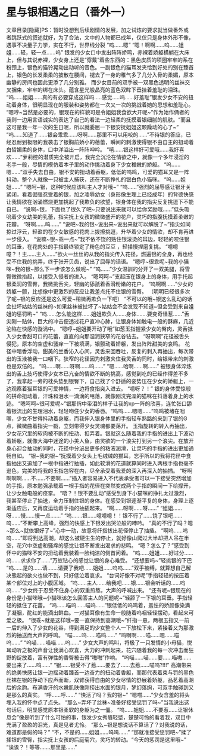 # 星与银相遇之日（番外一）

文章目录[隐藏]PS：暂时没想到后续剧情的发展，加之试炼的要求就当做番外或者跳跃式的叙述就好，为了合法，文中的人物都已成年，仅仅只是身体外形不像，遇事不决量子力学，实在不行，世界线分裂
“呜……嗯”
“嗯！啊啊……呜……姐姐……轻，轻一点……呜”
银发的少女口中发出阵阵娇鸣，赤裸着娇躯横躺在大床上，但与其说赤裸，少女身上还是“穿戴”着些东西的：黑色皮质的项圈牢牢的系在粉颈上，银色的猫铃晃动出动听的音色。一副银色的猫耳发夹恰到好处的别在臻首上，银色的长发柔柔的披散在腰间，褪去了一身的稚气多了几分入骨的柔媚，原本幽静的房间也因此更添了几分别雅。 而少女目前的双手被一双黑色透明的丝袜交叉捆束，牢牢的绑在床头。蕴含星光般晶亮的蓝色双眸下垂挂着羞耻的泪珠。
“呜……姐姐……真的有必要穿成这样吗…..感觉…..呜……好羞耻”银发少女不安的扭动着身体，很明显现在的服装和姿势都在一次又一次的挑战着她的思想和羞耻心。
“嗯哼~当然是必要的，银现在的样貌可是令姐姐我食欲大开呢~”作为始作俑者的我则一边用言语诚实的表达了自己的看法一边轻柔的抚摸着银细腻的肌肤。“而且这可是我一年一次的生日呢，所以就委屈一下银安抚姐姐这颗躁动的心了~”
“呜……知道了……银会乖乖……呀啊……那里不可以用咬的……”不待银的答应，已经忍耐到极限的我袭击了银胸前娇小的蓓蕾，瞬间的刺激使得银不由自主的扭动着白皙媚柔的身体，口中洋溢出一阵阵呻吟。
“嘻……银这样好可爱哦……我好喜欢……”萝莉控的潜质完全被开启，我完全沉沦在情欲之中，就像一个多年浸淫的老手一般，尽情的模仿着本子里的动作挑动着身下少女稚嫩的娇躯。
“呜……嗯……”双手失去自由，银不安的扭动着香躯，低低的呜鸣，可爱的猫耳又是一阵抖动。整个人就像一只被主人捕获，还在不断挣扎的银白色小猫咪。
“呜……姐姐……”
“嗯呵~银，这种时候应该叫主人才对哦~”
“呜……”强烈的屈辱感让银牙关紧闭，看着倔强忍受着的银，加之凌辱幼女（身形像生理上已经成年）的背德快感让我情欲在汹涌燃烧更加挑起了我欺负的欲望，银身体在我的指尖反复挑逗下不能自已。
“说啊~银，下面也了很久了吧~只要说出来就可以给你奖励哦……”低头吸吮着少女幼美的乳蕾，指尖抚上女孩的微微盛开的花户，灵巧的指腹抚摸着柔嫩的花瓣。
“呀啊……呜……”
“说吧~我的银~说出来~说出来就可以解脱了~”指尖如同掠过浮云，轻盈的在少女敏感的花肉上拨撩挑逗，升华着少女的情欲，却不肯再进一步侵入。
“说嘛~银~乖一点~”我不依不饶的贴住银滚烫的耳边，轻轻的咬住银的耳垂，在花肉处的手指最终锁定了粉色的豆豆 ，轻揉慢捏磨复挑。
“噫噫噫？！主……主人……”欲火一丝丝的从我的指尖传入花径，燃遍银的全身，再也经受不住我的挑弄，终于张开贝齿，说出了屈辱的话语。
“嗯哼~很乖呢~我的小猫咪~我的银~那么下一步该怎么做呢~”
“呜……”少女温驯的分开了一双美腿，将雪臀微微抬起，以接受入侵者的进入。
“嗯呵呵~”支起压在银身上的身体，用手托起银柔润的雪臀，我微挑舌尖，轻幽的舔舐着香滑粉嫩的花户。
“呜啊啊……”少女的娇躯一颤，比想像中更激烈的反应让我差点托不住银的雪臀。
（明明已经很多次了呢~银的反应还是这么可爱~稍微再欺负一下吧）
“不可以的哦~银这么乱动的话会扯坏姑姑的丝袜的~如果丝袜被扯坏了~姑姑会不会发现不知道~但会受到来自姐姐的惩罚哟~”
“呜……怎么能这样……姐姐欺负人……身体…….要变奇怪惹……”舌尖刚一贴体，巨大的冲击便透过花户直冲心肺，让银身体如触电一般的酥麻，几近沦陷在快感的漩涡中。
“嗯哼~姐姐要开动了哦”如葱玉指握紧少女的臀肉，灵舌抵入少女香甜可口的花蕾，直直的向那湿润狭窄的花谷钻去。
“呀啊啊”花径被舌头侵犯，原本的空虚和骚痒一下被填满，银颤动着娇躯，发出阵阵甜美的哀鸣。
花径中暗香浮动，甜美的兰香沁入心间，灵舌来回吞吐，反复的刺入再抽出，每次带出的玉液被我一口咽下。狭窄的花径因为刺激夹住我灵舌的同时，给银带来的刺激也是双倍的。
“呜……啊……呀啊……呜……”
“嗯……哈啊……啊……”
被银身体淬炼出的舌上技巧使得少女本已亢奋的情欲不断的挑高，感觉到吃的已经作得差不多了，我拿起一旁的枕头垫到银臀下，自己找了个舒适的姿势压在少女的娇躯上，一边观察着猫耳银的可爱神情，一边将食指突入进去。
“噫呀？！”
银的身体受惊般的拼命扭动着，汗珠和泪水一滴滴的甩落，就像刚洗完澡的猫咪在抖落着身上的水迹。
“嗯呵呵~很可爱呢~”银那俏中带泪的样子让我的xp一阵的欣喜，连忙张口舔着银流出的生理泪水，轻轻吻住少女的香唇。“呜呜……嗯嗯……”呜鸣被堵在咽喉，少女不甘得抖动着身躯，而我伸入银身体里的手指轻车熟路的来到了银的G点，微微曲着指尖一戳，立刻带得少女灵魂都要荡开。
玉指旋转的转入再抽出，少女花穴里的软肉被不断的扭动、扣弄着。银就这么随着我的手指的进出上下波动着娇躯，就像大海中迷途的小美人鱼，由灵欲的一个浪尖打到另一个浪尖。在放开身心迎合抽动的同时，花径中分泌出更多的粘液润滑，让灵巧的手指的进出更加通畅自如。
“银~我的银~”抚摸着少女头上毛绒绒的猫耳，忘乎所以的我将花径中食指抽出又追加了一根中指进行抽插，如此软滑的花道就算同时进入两根手指也毫不逊色，完美的将我的玉指包容在内，尽全承受着我爱的深入再深入的抽插。
“呀啊啊啊啊……不……不要啊……”插入者容易进入不代表承受者可以一下接受突然增加的手指，原本勉强承载着一根手指的花径在突然变成两个手指的瞬间一下给撑开，让少女触电般的痉挛。
“唔？！银不要乱动”感受到身下小猫咪的挣扎太过激烈，我甚至停止了抽送，全力压制住银的身体。在感受到银逐渐平复的身体，身理上逐渐适应后，又再度运动着手指的抽插起来。
“啊……呀啊……呀……”
“姐姐……呀……慢……慢一点…….”
“呜…….银……噫噫噫！！银不行了……饶了银吧……呜……”不断攀上高峰，强烈的快感上下银发出哭泣般的呻吟。
“真的不行了吗？嗯~那么~就依银好了~”心中一动，故意将纤指拔出花径停止了抽插。
“啊呜……呜呜……”即将到达高潮，却这么被硬生生的停止，就好像山爬过大半却把人吊在半空，花穴中空虚和骚痒的感觉让银不断发出渴求的悲鸣。
“嗯？怎么了？”感受到怀中的猫咪不安的扭动着我装着一脸纯洁的侧首问着。
“呜……姐姐……好过分……呜……求求你了……”万蚁钻心的感觉让银的身心难受。
“还想要吗~”轻挑银的下巴
“呜……是的……请…….请要了我吧……姐姐……呜呜……”双手被缚，就算想自己解决熊起的欲火也做不到，只好低泣着哀求。
“台词好像不对呢”手指轻轻的按压着某个部位对上的小腹区域。
“呜……主人……给我吧……银……银会听话的……呜呜……”少女终于忍受不住身心的双重煎熬，大声的呼喊出来。
“还有呢~银现在的身份是小猫咪哦~小猫咪该怎么回答主人的问题呢~”轻舔了一下银的耳垂。手指轻轻的抵住了花蕾。
“呜……喵呜……喵呜……”银低低的呜鸣着，羞怯的娇颜像染满了凝胭，酡红的能滴出鲜血。一对猫耳像有生命一般随着呜咽轻轻摆动，看起来可爱之极。
“很乖~就是这样哦~要一直保持到高潮哦~”纤指一悬，两根玉指又一前一后的伸入了少女的花谷，得到满足的少女整个人一下放松下来，紧接着又为那激烈的抽送而大声的呼鸣。
“喵……呜……喵呜……”
“呜啊啊……喵……嗯……喵呜……”
“呜喵……喵喵……呜……”
少女大声的鸣叫，将极了一只发情的小母猫，悦耳动听之极的声音让我满心欢喜，大力的冲刺起来，花穴随着我的每一次冲击而狂野的绽放着，富有弹性的香臀被击得“啪啪”作响。
“呜喵……喵……要……喵嗷……要出来了……呜……”
“银……银受不了惹……要去了……去惹……喵呜?!!!”
高潮带来的绝美快感让银一边摇动着臻首一边奋力的扭动着香躯，而那代表着束与罚的黑色丝袜在银的挣动下应声而断，双臂获得自由的少女尽情的舒展着娇躯，品茗着高潮后的余韵。布满香汗的水嫩肌肤像刚捞出水面的银月，梦幻落绚，可双手触碰到又是那么的真实。
“呼……呼……”
“快活了吗？我的银~”
“嗯喵……”少女含羞的将头埋入我的怀中点了点头。
“那么~弄坏了丝袜~准备好接受惩罚了吗~”当我说出这句话后，明显感觉原本银柔软的身躯为之一僵。
“呜……姐姐……不要惹……让银休息会”像是听到了什么可怕的事，银发少女秀眉轻蹙，楚楚可怜的看着我，双目中充满了盈盈的泪光，真是见者尤怜。
“那么~银是想说话不算话了？对我说的话，难道都是假的吗？”
“不，不是的……姐姐……呜呜……”
“那就准接受惩罚吧~”揉了揉银的雪臀，指尖抚上女孩的后庭菊穴，灵巧的转动。“今天的惩罚是这里哦~”
“诶诶？！等等…….那里是……”

